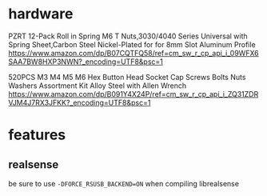 
# hardware


PZRT 12-Pack Roll in Spring M6 T Nuts,3030/4040 Series Universal with Spring Sheet,Carbon Steel Nickel-Plated for for 8mm Slot Aluminum Profile https://www.amazon.com/dp/B07CQTFQ58/ref=cm_sw_r_cp_api_i_09WFX6SAA7BW8HXP3NWN?_encoding=UTF8&psc=1

520PCS M3 M4 M5 M6 Hex Button Head Socket Cap Screws Bolts Nuts Washers Assortment Kit Alloy Steel with Allen Wrench https://www.amazon.com/dp/B091Y4X24P/ref=cm_sw_r_cp_api_i_ZQ31ZDRVJM4J7RX3JFKK?_encoding=UTF8&psc=1

# features

## realsense

be sure to use `-DFORCE_RSUSB_BACKEND=ON` when compiling librealsense
